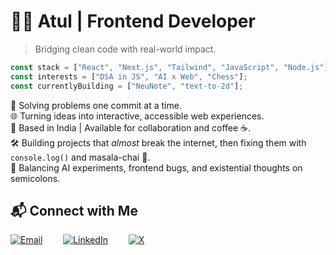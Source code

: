 # 👨‍💻 Atul | Frontend Developer

> Bridging clean code with real-world impact.

```js
const stack = ["React", "Next.js", "Tailwind", "JavaScript", "Node.js"];
const interests = ["DSA in JS", "AI x Web", "Chess"];
const currentlyBuilding = ["NeuNote", "text-to-2d"];
```
🧠 Solving problems one commit at a time.  
🌐 Turning ideas into interactive, accessible web experiences.  
📍 Based in India | Available for collaboration and coffee ☕.  
🛠️ Building projects that *almost* break the internet, then fixing them with `console.log()` and masala-chai 🍵.  
🎯 Balancing AI experiments, frontend bugs, and existential thoughts on semicolons.  


## 📬 Connect with Me

<div align="left">
  <a href="mailto:singhatul0307@gmail.com"><img src="https://img.shields.io/badge/Email-D14836?style=for-the-badge&logo=gmail&logoColor=white" alt="Email" /></a>
  <img src="https://via.placeholder.com/20x1/FFFFFF/FFFFFF?text=+" width="25" height="0"/>
  <a href="https://www.linkedin.com/in/atul030702/"><img src="https://img.shields.io/badge/LinkedIn-0077B5?style=for-the-badge&logo=linkedin&logoColor=white" alt="LinkedIn" /></a>
  <img src="https://via.placeholder.com/20x1/FFFFFF/FFFFFF?text=+" width="25" height="0"/>
  <a href="https://x.com/k_atul0307"><img src="https://img.shields.io/badge/X-000000?style=for-the-badge&logo=twitter&logoColor=white" alt="X" /></a>
</div>


